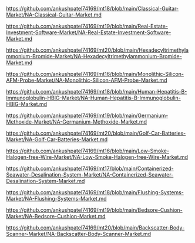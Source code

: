 <p><a href="https://github.com/ankushpatel74169/mt18/blob/main/Classical-Guitar-Market/NA-Classical-Guitar-Market.md">https://github.com/ankushpatel74169/mt18/blob/main/Classical-Guitar-Market/NA-Classical-Guitar-Market.md</a></p><p><a href="https://github.com/ankushpatel74169/mt19/blob/main/Real-Estate-Investment-Software-Market/NA-Real-Estate-Investment-Software-Market.md">https://github.com/ankushpatel74169/mt19/blob/main/Real-Estate-Investment-Software-Market/NA-Real-Estate-Investment-Software-Market.md</a></p><p><a href="https://github.com/ankushpatel74169/mt20/blob/main/Hexadecyltrimethylammonium-Bromide-Market/NA-Hexadecyltrimethylammonium-Bromide-Market.md">https://github.com/ankushpatel74169/mt20/blob/main/Hexadecyltrimethylammonium-Bromide-Market/NA-Hexadecyltrimethylammonium-Bromide-Market.md</a></p><p><a href="https://github.com/ankushpatel74169/mt16/blob/main/Monolithic-Silicon-AFM-Probe-Market/NA-Monolithic-Silicon-AFM-Probe-Market.md">https://github.com/ankushpatel74169/mt16/blob/main/Monolithic-Silicon-AFM-Probe-Market/NA-Monolithic-Silicon-AFM-Probe-Market.md</a></p><p><a href="https://github.com/ankushpatel74169/mt18/blob/main/Human-Hepatitis-B-Immunoglobulin-HBIG-Market/NA-Human-Hepatitis-B-Immunoglobulin-HBIG-Market.md">https://github.com/ankushpatel74169/mt18/blob/main/Human-Hepatitis-B-Immunoglobulin-HBIG-Market/NA-Human-Hepatitis-B-Immunoglobulin-HBIG-Market.md</a></p><p><a href="https://github.com/ankushpatel74169/mt19/blob/main/Germanium-Methoxide-Market/NA-Germanium-Methoxide-Market.md">https://github.com/ankushpatel74169/mt19/blob/main/Germanium-Methoxide-Market/NA-Germanium-Methoxide-Market.md</a></p><p><a href="https://github.com/ankushpatel74169/mt20/blob/main/Golf-Car-Batteries-Market/NA-Golf-Car-Batteries-Market.md">https://github.com/ankushpatel74169/mt20/blob/main/Golf-Car-Batteries-Market/NA-Golf-Car-Batteries-Market.md</a></p><p><a href="https://github.com/ankushpatel74169/mt16/blob/main/Low-Smoke-Halogen-free-Wire-Market/NA-Low-Smoke-Halogen-free-Wire-Market.md">https://github.com/ankushpatel74169/mt16/blob/main/Low-Smoke-Halogen-free-Wire-Market/NA-Low-Smoke-Halogen-free-Wire-Market.md</a></p><p><a href="https://github.com/ankushpatel74169/mt17/blob/main/Containerized-Seawater-Desalination-System-Market/NA-Containerized-Seawater-Desalination-System-Market.md">https://github.com/ankushpatel74169/mt17/blob/main/Containerized-Seawater-Desalination-System-Market/NA-Containerized-Seawater-Desalination-System-Market.md</a></p><p><a href="https://github.com/ankushpatel74169/mt18/blob/main/Flushing-Systems-Market/NA-Flushing-Systems-Market.md">https://github.com/ankushpatel74169/mt18/blob/main/Flushing-Systems-Market/NA-Flushing-Systems-Market.md</a></p><p><a href="https://github.com/ankushpatel74169/mt19/blob/main/Bedsore-Cushion-Market/NA-Bedsore-Cushion-Market.md">https://github.com/ankushpatel74169/mt19/blob/main/Bedsore-Cushion-Market/NA-Bedsore-Cushion-Market.md</a></p><p><a href="https://github.com/ankushpatel74169/mt20/blob/main/Backscatter-Body-Scanner-Market/NA-Backscatter-Body-Scanner-Market.md">https://github.com/ankushpatel74169/mt20/blob/main/Backscatter-Body-Scanner-Market/NA-Backscatter-Body-Scanner-Market.md</a></p>
